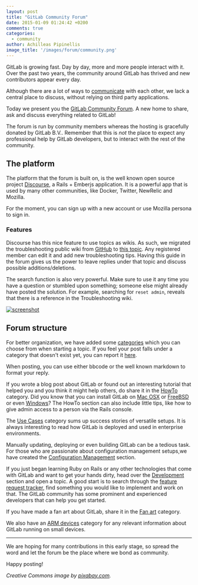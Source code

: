 ```yaml
---
layout: post
title: "GitLab Community Forum"
date: 2015-01-09 01:24:42 +0200
comments: true
categories:
  - community
author: Achilleas Pipinellis
image_title: '/images/forum/community.png'
---
```


GitLab is growing fast. Day by day, more and more people interact with it.
Over the past two years, the community around GitLab has thrived and new
contributors appear every day.

Although there are a lot of ways to [communicate][] with each other, we lack a
central place to discuss, without relying on third party applications.

Today we present you the [GitLab Community Forum][forum]. A new home to share,
ask and discuss everything related to GitLab!

<!-- more -->

The forum is run by community members whereas the hosting is gracefully donated
by GitLab B.V.. Remember that this is _not_ the place to expect any professional
help by GitLab developers, but to interact with the rest of the community.

## The platform

The platform that the forum is built on, is the well known open source project
[Discourse][], a Rails + Emberjs application. It is a powerful app that is
used by many other communities, like Docker, Twitter, NewRelic and Mozilla.

For the moment, you can sign up with a new account or use Mozilla persona to
sign in.

### Features

Discourse has this nice feature to use topics as wikis. As such, we migrated
the troubleshooting public wiki from [GitHub][] to [this topic][discoursetr].
Any registered member can edit it and add new troubleshooting tips. Having this
guide in the forum gives us the power to leave replies under that topic and
discuss possible additions/deletions.

The search function is also very powerful. Μake sure to use it any time you
have a question or stumbled upon something; someone else might already have
posted the solution. For example, searching for `reset admin`, reveals that
there is a reference in the Troubleshooting wiki.

[![screenshot](/images/forum/forum_search_admin.png)](/images/forum/forum_search_admin.png)

## Forum structure

For better organization, we have added some [categories][] which you can choose
from when starting a topic. If you feel your post falls under a category that
doesn't exist yet, you can report it [here][catreport].

When posting, you can use either bbcode or the well known markdown to format
your reply.

If you wrote a blog post about GitLab or found out an interesting tutorial that
helped you and you think it might help others, do share it in the [HowTo][]
category. Did you know that you can install GitLab on [Mac OSX][] or [FreeBSD][]
or even [Windows][]?
The HowTo section can also include little tips, like how to give admin access
to a person via the Rails console.

The [Use Cases][] category sums up success stories of versatile setups.
It is always interesting to read how GitLab is deployed and used in enterprise
environments.

Manually updating, deploying or even building GitLab can be a tedious task. For
those who are passionate about configuration management setups,we have created
the [Configuration Management][] section.

If you just began learning Ruby on Rails or any other technologies that come
with GitLab and want to get your hands dirty, head over the [Development][]
section and open a topic. A good start is to search through the
[feature request tracker][features], find something you would like to
implement and work on that. The GitLab community has some prominent and
experienced developers that can help you get started.

If you have made a fan art about GitLab, share it in the [Fan art][] category.

We also have an [ARM devices][armcat] category for any relevant information
about GitLab running on small devices.

---

We are hoping for many contributions in this early stage, so spread the word
and let the forum be the place where we bond as community.

Happy posting!

*Creative Commons image by [pixabay.com][img].*

[communicate]: https://about.gitlab.com/getting-help/ "Getting help"
[forum]: https://forum.gitlab.com "GitLab Community Forum"
[Discourse]: https://www.discourse.org "Discourse home page"
[categories]: https://forum.gitlab.com/categories "GitLab forum categories"
[catreport]: https://forum.gitlab.com/t/missing-categories-report-here/18
[ggroups]: https://groups.google.com/forum/#!forum/gitlabhq "GitLab google group"
[stackoverflow]: http://stackoverflow.com/questions/tagged/gitlab "GitLab on stackoverflow"
[irc]: http://webchat.freenode.net/?channels=gitlab "GitLab on freenode"
[GitHub]: https://github.com/gitlabhq/gitlab-public-wiki/wiki/Trouble-Shooting-Guide "Deprecated Troubleshooting guide on GitHub"
[discoursetr]: https://forum.gitlab.com/t/troubleshooting-guide-wiki/31 "Troubleshooting Guide Wiki"
[Mac OSX]: https://github.com/WebEntity/Installation-guide-for-GitLab-on-OS-X
[FreeBSD]: https://github.com/chadliu23/Installation-guide-for-GitLab6-on-Freebsd
[Windows]: https://forum.gitlab.com/t/how-to-install-gitlab-on-windows/32
[armcat]: https://forum.gitlab.com/c/arm-devices "ARM devices category"
[HowTo]: https://forum.gitlab.com/c/howto "HowTo category"
[img]: http://pixabay.com/en/circle-hands-teamwork-community-312343/
[features]: http://feedback.gitlab.com/forums/176466-general "Feature requests"
[Use Cases]: https://forum.gitlab.com/c/use-cases "Use Cases category"
[Configuration Management]: https://forum.gitlab.com/c/configuration-management "Configuration Management category"
[Development]: https://forum.gitlab.com/c/development "Development category"
[Fan art]: https://forum.gitlab.com/c/fan-art "Fan Art category"
